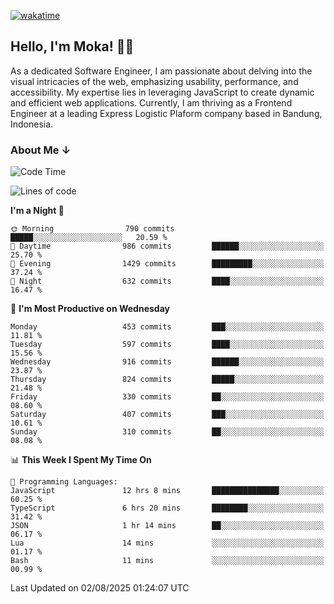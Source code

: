 [![wakatime](https://wakatime.com/badge/user/af9abd23-dba3-4dbe-973c-b045a9417a55.svg?style=social)](https://wakatime.com/@af9abd23-dba3-4dbe-973c-b045a9417a55)
## Hello, I'm Moka! 👋🏼


As a dedicated Software Engineer, I am passionate about delving into the visual intricacies of the web, emphasizing usability, performance, and accessibility. My expertise lies in leveraging JavaScript to create dynamic and efficient web applications. Currently, I am thriving as a Frontend Engineer at a leading Express Logistic Plaform company based in Bandung, Indonesia.

### About Me ↓

<!--START_SECTION:waka-->
![Code Time](http://img.shields.io/badge/Code%20Time-12%2C432%20hrs%2015%20mins-blue)

![Lines of code](https://img.shields.io/badge/From%20Hello%20World%20I%27ve%20Written-9.6%20million%20lines%20of%20code-blue)

**I'm a Night 🦉** 

```text
🌞 Morning                790 commits         █████░░░░░░░░░░░░░░░░░░░░   20.59 % 
🌆 Daytime                986 commits         ██████░░░░░░░░░░░░░░░░░░░   25.70 % 
🌃 Evening                1429 commits        █████████░░░░░░░░░░░░░░░░   37.24 % 
🌙 Night                  632 commits         ████░░░░░░░░░░░░░░░░░░░░░   16.47 % 
```
📅 **I'm Most Productive on Wednesday** 

```text
Monday                   453 commits         ███░░░░░░░░░░░░░░░░░░░░░░   11.81 % 
Tuesday                  597 commits         ████░░░░░░░░░░░░░░░░░░░░░   15.56 % 
Wednesday                916 commits         ██████░░░░░░░░░░░░░░░░░░░   23.87 % 
Thursday                 824 commits         █████░░░░░░░░░░░░░░░░░░░░   21.48 % 
Friday                   330 commits         ██░░░░░░░░░░░░░░░░░░░░░░░   08.60 % 
Saturday                 407 commits         ███░░░░░░░░░░░░░░░░░░░░░░   10.61 % 
Sunday                   310 commits         ██░░░░░░░░░░░░░░░░░░░░░░░   08.08 % 
```


📊 **This Week I Spent My Time On** 

```text
💬 Programming Languages: 
JavaScript               12 hrs 8 mins       ███████████████░░░░░░░░░░   60.25 % 
TypeScript               6 hrs 20 mins       ████████░░░░░░░░░░░░░░░░░   31.42 % 
JSON                     1 hr 14 mins        ██░░░░░░░░░░░░░░░░░░░░░░░   06.17 % 
Lua                      14 mins             ░░░░░░░░░░░░░░░░░░░░░░░░░   01.17 % 
Bash                     11 mins             ░░░░░░░░░░░░░░░░░░░░░░░░░   00.99 % 
```


 Last Updated on 02/08/2025 01:24:07 UTC
<!--END_SECTION:waka-->
